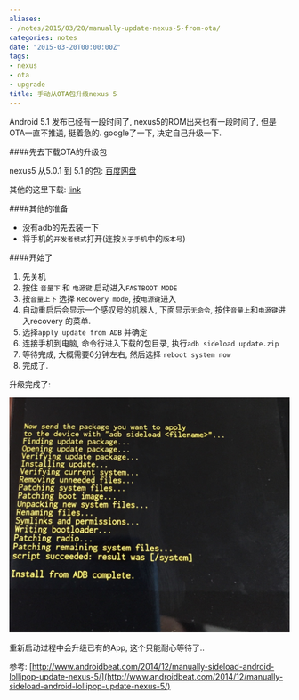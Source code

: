 ```yaml
---
aliases:
- /notes/2015/03/20/manually-update-nexus-5-from-ota/
categories: notes
date: "2015-03-20T00:00:00Z"
tags:
- nexus
- ota
- upgrade
title: 手动从OTA包升级nexus 5
---
```


Android 5.1 发布已经有一段时间了, nexus5的ROM出来也有一段时间了, 但是OTA一直不推送, 挺着急的. google了一下, 决定自己升级一下.

####先去下载OTA的升级包

nexus5 从5.0.1 到 5.1 的包: [百度网盘](http://pan.baidu.com/s/1jGIe4KY)

其他的这里下载: [link](http://www.androidguys.com/2015/03/17/all-the-android-5-1-ota-download-links/)

####其他的准备

* 没有adb的先去装一下
* 将手机的`开发者模式`打开(连按`关于手机`中的`版本号`)
 

####开始了

1. 先关机
2. 按住 `音量下` 和 `电源键` 启动进入`FASTBOOT MODE`
3. 按`音量上下` 选择 `Recovery mode`, 按`电源键`进入
4. 自动重启后会显示一个感叹号的机器人, 下面显示`无命令`, 按住`音量上`和`电源键`进入recovery 的菜单.
5. 选择`apply update from ADB` 并确定 
6. 连接手机到电脑, 命令行进入下载的包目录, 执行`adb sideload update.zip`
7. 等待完成, 大概需要6分钟左右, 然后选择 `reboot system now`
8. 完成了.

升级完成了:

[![image](/assets/images/201503/nexus5_ota_1.jpg "升级画面")](/assets/images/201503/nexus5_ota_1.jpg)

重新启动过程中会升级已有的App, 这个只能耐心等待了..


参考: [http://www.androidbeat.com/2014/12/manually-sideload-android-lollipop-update-nexus-5/](http://www.androidbeat.com/2014/12/manually-sideload-android-lollipop-update-nexus-5/)